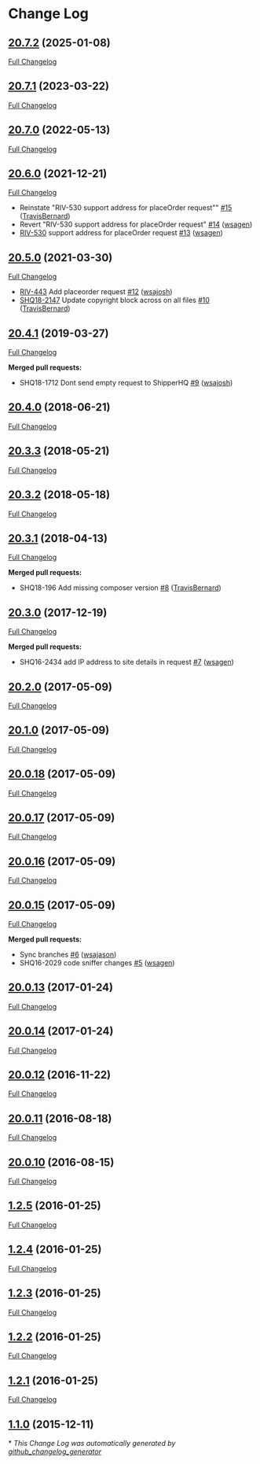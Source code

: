 # Change Log

## [20.7.2](https://gitlab.com/shipperhq/platform/shared/library-ws/tree/20.7.2) (2025-01-08)
[Full Changelog](https://gitlab.com/shipperhq/platform/shared/library-ws/-/compare/20.7.1...develop)
## [20.7.1](https://gitlab.com/shipperhq/platform/m2/library-ws/tree/20.7.1) (2023-03-22)
[Full Changelog](https://gitlab.com/shipperhq/platform/m2/library-ws/-/compare/20.7.0...develop)
## [20.7.0](https://gitlab.com/shipperhq/platform/m2/library-ws/tree/20.7.0) (2022-05-13)
[Full Changelog](https://gitlab.com/shipperhq/platform/m2/library-ws/-/compare/20.6.0...develop)
## [20.6.0](https://github.com/webshopapps/library-ws/tree/20.6.0) (2021-12-21)
[Full Changelog](https://github.com/webshopapps/library-ws/compare/20.5.0...HEAD)
 - Reinstate \"RIV-530 support address for placeOrder request\"\" [\#15](https://github.com/webshopapps/library-ws/pull/15) ([TravisBernard](https://github.com/TravisBernard))
 - Revert \"RIV-530 support address for placeOrder request\" [\#14](https://github.com/webshopapps/library-ws/pull/14) ([wsagen](https://github.com/wsagen))
 - [RIV-530](https://webshopapps.atlassian.net/browse/RIV-530) support address for placeOrder request [\#13](https://github.com/webshopapps/library-ws/pull/13) ([wsagen](https://github.com/wsagen))

## [20.5.0](https://github.com/webshopapps/library-ws/tree/20.5.0) (2021-03-30)
[Full Changelog](https://github.com/webshopapps/library-ws/compare/20.4.1...HEAD)
 - [RIV-443](https://webshopapps.atlassian.net/browse/RIV-443) Add placeorder request [\#12](https://github.com/webshopapps/library-ws/pull/12) ([wsajosh](https://github.com/wsajosh))
 - [SHQ18-2147](https://webshopapps.atlassian.net/browse/SHQ18-2147) Update copyright block across on all files [\#10](https://github.com/webshopapps/library-ws/pull/10) ([TravisBernard](https://github.com/TravisBernard))

## [20.4.1](https://github.com/webshopapps/library-ws/tree/20.4.1) (2019-03-27)
[Full Changelog](https://github.com/webshopapps/library-ws/compare/20.4.0...20.4.1)

**Merged pull requests:**

- SHQ18-1712 Dont send empty request to ShipperHQ [\#9](https://github.com/webshopapps/library-ws/pull/9) ([wsajosh](https://github.com/wsajosh))

## [20.4.0](https://github.com/webshopapps/library-ws/tree/20.4.0) (2018-06-21)
[Full Changelog](https://github.com/webshopapps/library-ws/compare/20.3.3...20.4.0)

## [20.3.3](https://github.com/webshopapps/library-ws/tree/20.3.3) (2018-05-21)
[Full Changelog](https://github.com/webshopapps/library-ws/compare/20.3.2...20.3.3)

## [20.3.2](https://github.com/webshopapps/library-ws/tree/20.3.2) (2018-05-18)
[Full Changelog](https://github.com/webshopapps/library-ws/compare/20.3.1...20.3.2)

## [20.3.1](https://github.com/webshopapps/library-ws/tree/20.3.1) (2018-04-13)
[Full Changelog](https://github.com/webshopapps/library-ws/compare/20.3.0...20.3.1)

**Merged pull requests:**

- SHQ18-196 Add missing composer version [\#8](https://github.com/webshopapps/library-ws/pull/8) ([TravisBernard](https://github.com/TravisBernard))

## [20.3.0](https://github.com/webshopapps/library-ws/tree/20.3.0) (2017-12-19)
[Full Changelog](https://github.com/webshopapps/library-ws/compare/20.2.0...20.3.0)

**Merged pull requests:**

- SHQ16-2434 add IP address to site details in request [\#7](https://github.com/webshopapps/library-ws/pull/7) ([wsagen](https://github.com/wsagen))

## [20.2.0](https://github.com/webshopapps/library-ws/tree/20.2.0) (2017-05-09)
[Full Changelog](https://github.com/webshopapps/library-ws/compare/20.1.0...20.2.0)

## [20.1.0](https://github.com/webshopapps/library-ws/tree/20.1.0) (2017-05-09)
[Full Changelog](https://github.com/webshopapps/library-ws/compare/20.0.18...20.1.0)

## [20.0.18](https://github.com/webshopapps/library-ws/tree/20.0.18) (2017-05-09)
[Full Changelog](https://github.com/webshopapps/library-ws/compare/20.0.17...20.0.18)

## [20.0.17](https://github.com/webshopapps/library-ws/tree/20.0.17) (2017-05-09)
[Full Changelog](https://github.com/webshopapps/library-ws/compare/20.0.16...20.0.17)

## [20.0.16](https://github.com/webshopapps/library-ws/tree/20.0.16) (2017-05-09)
[Full Changelog](https://github.com/webshopapps/library-ws/compare/20.0.15...20.0.16)

## [20.0.15](https://github.com/webshopapps/library-ws/tree/20.0.15) (2017-05-09)
[Full Changelog](https://github.com/webshopapps/library-ws/compare/20.0.13...20.0.15)

**Merged pull requests:**

- Sync branches [\#6](https://github.com/webshopapps/library-ws/pull/6) ([wsajason](https://github.com/wsajason))
- SHQ16-2029 code sniffer changes [\#5](https://github.com/webshopapps/library-ws/pull/5) ([wsagen](https://github.com/wsagen))

## [20.0.13](https://github.com/webshopapps/library-ws/tree/20.0.13) (2017-01-24)
[Full Changelog](https://github.com/webshopapps/library-ws/compare/20.0.14...20.0.13)

## [20.0.14](https://github.com/webshopapps/library-ws/tree/20.0.14) (2017-01-24)
[Full Changelog](https://github.com/webshopapps/library-ws/compare/20.0.12...20.0.14)

## [20.0.12](https://github.com/webshopapps/library-ws/tree/20.0.12) (2016-11-22)
[Full Changelog](https://github.com/webshopapps/library-ws/compare/20.0.11...20.0.12)

## [20.0.11](https://github.com/webshopapps/library-ws/tree/20.0.11) (2016-08-18)
[Full Changelog](https://github.com/webshopapps/library-ws/compare/20.0.10...20.0.11)

## [20.0.10](https://github.com/webshopapps/library-ws/tree/20.0.10) (2016-08-15)
[Full Changelog](https://github.com/webshopapps/library-ws/compare/1.2.5...20.0.10)

## [1.2.5](https://github.com/webshopapps/library-ws/tree/1.2.5) (2016-01-25)
[Full Changelog](https://github.com/webshopapps/library-ws/compare/1.2.4...1.2.5)

## [1.2.4](https://github.com/webshopapps/library-ws/tree/1.2.4) (2016-01-25)
[Full Changelog](https://github.com/webshopapps/library-ws/compare/1.2.3...1.2.4)

## [1.2.3](https://github.com/webshopapps/library-ws/tree/1.2.3) (2016-01-25)
[Full Changelog](https://github.com/webshopapps/library-ws/compare/1.2.2...1.2.3)

## [1.2.2](https://github.com/webshopapps/library-ws/tree/1.2.2) (2016-01-25)
[Full Changelog](https://github.com/webshopapps/library-ws/compare/1.2.1...1.2.2)

## [1.2.1](https://github.com/webshopapps/library-ws/tree/1.2.1) (2016-01-25)
[Full Changelog](https://github.com/webshopapps/library-ws/compare/1.1.0...1.2.1)

## [1.1.0](https://github.com/webshopapps/library-ws/tree/1.1.0) (2015-12-11)


\* *This Change Log was automatically generated by [github_changelog_generator](https://github.com/skywinder/Github-Changelog-Generator)*